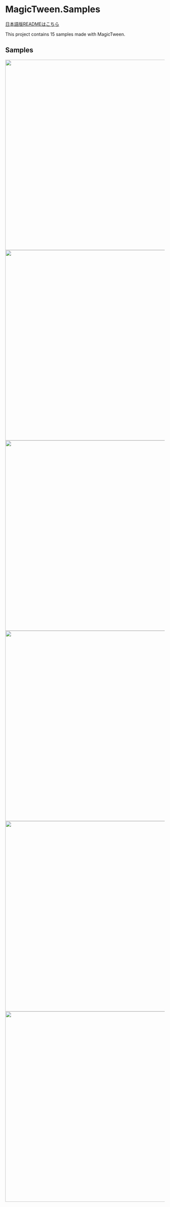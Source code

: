 # MagicTween.Samples

[日本語版READMEはこちら](https://github.com/AnnulusGames/MagicTween/blob/main/MagicTween.Samples/README_JP.md)

This project contains 15 samples made with MagicTween.

## Samples

<img src="https://github.com/AnnulusGames/MagicTween/blob/main/MagicTween.Samples/Assets/Documentation~/sample_gif_1" width="600">

<img src="https://github.com/AnnulusGames/MagicTween/blob/main/MagicTween.Samples/Assets/Documentation~/sample_gif_2" width="600">

<img src="https://github.com/AnnulusGames/MagicTween/blob/main/MagicTween.Samples/Assets/Documentation~/sample_gif_3" width="600">

<img src="https://github.com/AnnulusGames/MagicTween/blob/main/MagicTween.Samples/Assets/Documentation~/sample_gif_4" width="600">

<img src="https://github.com/AnnulusGames/MagicTween/blob/main/MagicTween.Samples/Assets/Documentation~/sample_gif_5" width="600">

<img src="https://github.com/AnnulusGames/MagicTween/blob/main/MagicTween.Samples/Assets/Documentation~/sample_gif_6" width="600">
